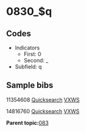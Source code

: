 # 0830\_$q

## Codes

-   Indicators
    -   First: 0
    -   Second: \_
-   Subfield: q

## Sample bibs

11354608 [Quicksearch](https://search.library.yale.edu/catalog/11354608) [VXWS](http://prodorbis.library.yale.edu:7014/vxws/GetHoldingsService?bibId=11354608)

14816760 [Quicksearch](https://search.library.yale.edu/catalog/14816760) [VXWS](http://prodorbis.library.yale.edu:7014/vxws/GetHoldingsService?bibId=14816760)

**Parent topic:**[083](../../tags/083/083.md)

